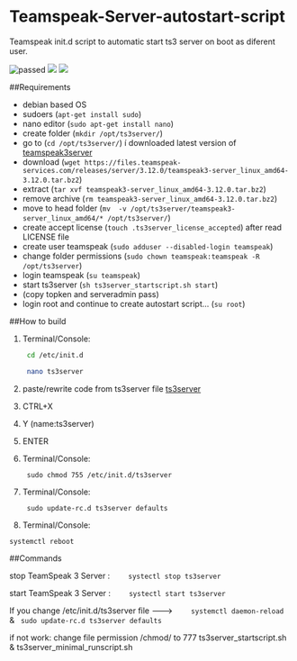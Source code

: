 # Teamspeak-Server-autostart-script
Teamspeak init.d script to automatic start ts3 server on boot as diferent user.

<img src="https://img.shields.io/badge/Build%20Status-passed-green.svg" alt="passed"> <img src="https://img.shields.io/badge/TS3%20version-ts3server--3.12.0%20x64-red.svg"> <img src="https://img.shields.io/badge/tested%20OS-Debian%20server%2010.3.0%20x64-blue.svg">

##Requirements
- debian based OS
- sudoers   (```apt-get install sudo```)
- nano editor (```sudo apt-get install nano```)
- create folder (```mkdir /opt/ts3server/```)
- go to (```cd /opt/ts3server/```)
í downloaded latest version of [teamspeak3server](https://www.teamspeak.com/downloads#server)
- download (```wget https://files.teamspeak-services.com/releases/server/3.12.0/teamspeak3-server_linux_amd64-3.12.0.tar.bz2```)
- extract (```tar xvf teamspeak3-server_linux_amd64-3.12.0.tar.bz2```)
- remove archive (```rm teamspeak3-server_linux_amd64-3.12.0.tar.bz2```)
- move to head folder (```mv  -v /opt/ts3server/teamspeak3-server_linux_amd64/* /opt/ts3server/```)
- create accept license (```touch .ts3server_license_accepted```) after read LICENSE file
- create user teamspeak (```sudo adduser --disabled-login teamspeak```)
- change folder permissions (```sudo chown teamspeak:teamspeak -R /opt/ts3server```)
- login teamspeak (```su teamspeak```)
- start ts3server (```sh ts3server_startscript.sh start```)
- (copy topken and serveradmin pass)
- login root and continue to create autostart script...  (```su root```)


##How to build
1. Terminal/Console:

    ``` sh
     cd /etc/init.d
    ```
    ``` sh
     nano ts3server
    ```

2. paste/rewrite code from ts3server file [ts3server](https://github.com/Yamiru/Teamspeak-Server-autostart-script/blob/master/ts3server) 
3. CTRL+X
4. Y
(name:ts3server)
5. ENTER 
6. Terminal/Console:


    ```
     sudo chmod 755 /etc/init.d/ts3server
    ```
7. Terminal/Console:

    ```
     sudo update-rc.d ts3server defaults
    ```


8. Terminal/Console:

``` systemctl reboot ```


 
##Commands

stop  TeamSpeak 3 Server :  ```     systectl stop ts3server    ```
    
start TeamSpeak 3 Server :  ```     systectl start ts3server    ```




If you change /etc/init.d/ts3server file --->  ```     systemctl daemon-reload    ```   &  ```  sudo update-rc.d ts3server defaults ```


if not work: change file permission /chmod/ to 777 ts3server_startscript.sh & ts3server_minimal_runscript.sh
